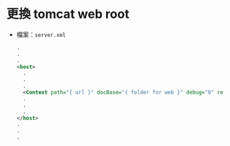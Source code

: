 # 更換 tomcat web root

* 檔案：`server.xml`  
  ```xml
  .
  .
  .
  <host>
    .
    .
    .
    <Context path="{ url }" docBase="{ folder for web }" debug="0" reloadable="true"/>
    .
    .
    .
  </host>
  .
  .
  .
  ```
